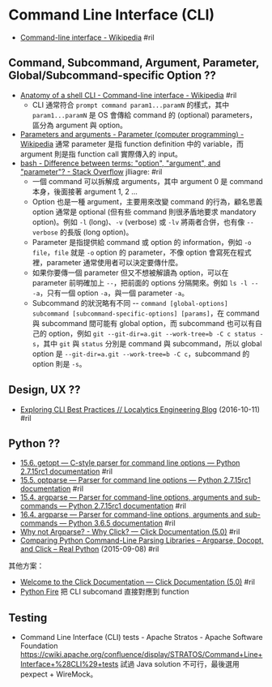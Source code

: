 # Command Line Interface (CLI)

  - [Command\-line interface \- Wikipedia](https://en.wikipedia.org/wiki/Command-line_interface) #ril

## Command, Subcommand, Argument, Parameter, Global/Subcommand-specific Option ??

  - [Anatomy of a shell CLI - Command\-line interface \- Wikipedia](https://en.wikipedia.org/wiki/Command-line_interface#Anatomy_of_a_shell_CLI) #ril
      - CLI 通常符合 `prompt command param1...paramN` 的樣式，其中 `param1...paramN` 是 OS 會傳給 command 的 (optional) parameters，區分為 argument 與 option。
  - [Parameters and arguments - Parameter \(computer programming\) \- Wikipedia](https://en.wikipedia.org/wiki/Parameter_(computer_programming)#Parameters_and_arguments) 通常 parameter 是指 function definition 中的 variable，而 argument 則是指 function call 實際傳入的 input。
  - [bash \- Difference between terms: "option", "argument", and "parameter"? \- Stack Overflow](https://stackoverflow.com/questions/36495669/) jlliagre: #ril
      - 一個 command 可以拆解成 arguments，其中 argument 0 是 command 本身，後面接著 argument 1, 2 ...
      - Option 也是一種 argument，主要用來改變 command 的行為，顧名思義 option 通常是 optional (但有些 command 則很矛盾地要求 mandatory option)。例如 `-l` (long)、`-v` (verbose) 或 `-lv` 將兩者合併，也有像 `--verbose` 的長版 (long option)。
      - Parameter 是指提供給 command 或 option 的 information，例如 `-o file`，`file` 就是 `-o` option 的 parameter，不像 option 會寫死在程式裡，parameter 通常使用者可以決定要傳什麼。
      - 如果你要傳一個 parameter 但又不想被解讀為 option，可以在 parameter 前明確加上 `--`，把前面的 options 分隔開來。例如 `ls -l -- -a`，只有一個 option `-a`，與一個 parameter `-a`。
      - Subcommand 的狀況略有不同 -- `command [global-options] subcommand [subcommand-specific-options] [params]`，在 command 與 subcommand 間可能有 global option，而 subcommand 也可以有自己的 option，例如 `git --git-dir=a.git --work-tree=b -C c status -s`，其中 `git` 與 `status` 分別是 command 與 subcommand，所以 global option 是 `--git-dir=a.git --work-tree=b -C c`，subcommand 的 option 則是 `-s`。

## Design, UX ??

  - [Exploring CLI Best Practices // Localytics Engineering Blog](https://eng.localytics.com/exploring-cli-best-practices/) (2016-10-11) #ril

## Python ??

  - [15\.6\. getopt — C\-style parser for command line options — Python 2\.7\.15rc1 documentation](https://docs.python.org/2/library/getopt.html) #ril
  - [15\.5\. optparse — Parser for command line options — Python 2\.7\.15rc1 documentation](https://docs.python.org/2/library/optparse.html) #ril
  - [15\.4\. argparse — Parser for command\-line options, arguments and sub\-commands — Python 2\.7\.15rc1 documentation](https://docs.python.org/2/library/argparse.html) #ril
  - [16\.4\. argparse — Parser for command\-line options, arguments and sub\-commands — Python 3\.6\.5 documentation](https://docs.python.org/3.6/library/argparse.html) #ril
  - [Why not Argparse? - Why Click? — Click Documentation \(5\.0\)](http://click.pocoo.org/5/why/#why-not-argparse) #ril
  - [Comparing Python Command\-Line Parsing Libraries – Argparse, Docopt, and Click – Real Python](https://realpython.com/comparing-python-command-line-parsing-libraries-argparse-docopt-click/) (2015-09-08) #ril

其他方案：

  - [Welcome to the Click Documentation — Click Documentation \(5\.0\)](http://click.pocoo.org/5/) #ril
  - [Python Fire](python-fire.md) 把 CLI subcomand 直接對應到 function

## Testing

  - Command Line Interface (CLI) tests - Apache Stratos - Apache Software Foundation https://cwiki.apache.org/confluence/display/STRATOS/Command+Line+Interface+%28CLI%29+tests 試過 Java solution 不可行，最後選用 pexpect + WireMock。

